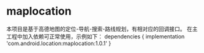 # maplocation
本项目是基于高德地图的定位-导航-搜索-路线规划，有相对应的回调接口。
在主工程中加入依赖可正常使用，示例如下：
dependencies {
  implementation 'com.android.location:maplocation:1.0.1'
}
